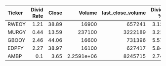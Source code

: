 | Ticker   |   Divid Rate |   Close |          Volume |   last_close_volume |   Divid % | 5_Days_pos   | above_SMA_50   |
|:---------|-------------:|--------:|----------------:|--------------------:|----------:|:-------------|:---------------|
| RWEOY    |         1.21 |   38.89 |  16900          |              657241 |      3.12 | True         | True           |
| MURGY    |         0.44 |   13.59 | 237100          |             3222189 |      3.21 | False        | True           |
| GBOOY    |         2.46 |   44.06 |  16600          |              731396 |      5.57 | True         | True           |
| EDPFY    |         2.27 |   38.97 |  16100          |              627417 |      5.84 | True         | True           |
| AMBP     |         0.1  |    3.65 |      2.2591e+06 |             8245715 |      2.74 | False        | True           |